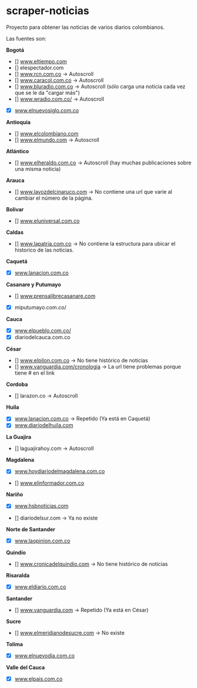 # scraper-noticias
Proyecto para obtener las noticias de varios diarios colombianos.


Las fuentes son: 

**Bogotá**
- [] www.eltiempo.com
- [] elespectador.com
- [] www.rcn.com.co           -> Autoscroll
- [] www.caracol.com.co       -> Autoscroll
- [] www.bluradio.com.co      -> Autoscroll (sólo carga una noticia cada vez que se le da "cargar más")
- [] www.wradio.com.co/       -> Autoscroll
- [X] www.elnuevosiglo.com.co 

**Antioquia**
- [] www.elcolombiano.com
- [] www.elmundo.com          -> Autoscroll

**Atlántico**
- [] www.elheraldo.com.co     -> Autoscroll (hay muchas publicaciones sobre una misma noticia)

**Arauca**
- [] www.lavozdelcinaruco.com -> No contiene una url que varie al cambiar el número de la página.

**Bolivar**
- [] www.eluniversal.com.co

**Caldas**
- [] www.lapatria.com.co -> No contiene la estructura para ubicar el historico de las noticias.

**Caquetá**
- [X] www.lanacion.com.co

**Casanare y Putumayo**
- [] www.prensalibrecasanare.com
- [X] miputumayo.com.co/

**Cauca**
- [X] www.elpueblo.com.co/
- [X] diariodelcauca.com.co

**César**
- [] www.elpilon.com.co             -> No tiene histórico de noticias
- [] www.vanguardia.com/cronologia  -> La url tiene problemas porque tiene # en el link

**Cordoba**
- [] larazon.co                     -> Autoscroll

**Huila**
- [X] www.lanacion.com.co           -> Repetido (Ya está en Caquetá)
- [X] www.diariodelhuila.com

**La Guajira**
- [] laguajirahoy.com               -> Autoscroll

**Magdalena**
- [X] www.hoydiariodelmagdalena.com.co
- [] www.elinformador.com.co

**Nariño**
- [X] www.hsbnoticias.com
- [] diariodelsur.com               -> Ya no existe

**Norte de Santander**
- [X] www.laopinion.com.co

**Quindío**
- [] www.cronicadelquindio.com      -> No tiene histórico de noticias

**Risaralda**
- [X] www.eldiario.com.co

**Santander**
- [] www.vanguardia.com             -> Repetido (Ya está en César)

**Sucre**
- [] www.elmeridianodesucre.com     -> No existe

**Tolima**
- [X] www.elnuevodia.com.co

**Valle del Cauca**
- [X] www.elpais.com.co
